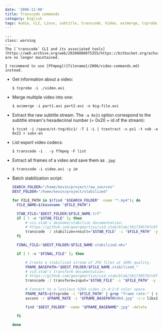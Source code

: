```yaml
---
date: '2006-11-08'
title: Transcode commands
category: English
tags: Audio, CLI, Linux, subtitle, transcode, Video, avimerge, tcprobe, tccat, mp4, vid.stab, mkv, x264
---
```


```{admonition} Unmaintained project
---
class: warning
---
The [`transcode` CLI and its associated tools](https://web.archive.org/web/20200806075355/https://bitbucket.org/achurch_/transcode/wiki/Home) are no longer maintained.

I recommend to use [FFmpeg]({filename}/2006/video-commands.md) instead.
```

- Get information about a video:

  ```shell-session
  $ tcprobe -i ./video.avi
  ```

- Merge multiple video into one:

  ```shell-session
  $ avimerge -i part1.avi part2.avi -o big-file.avi
  ```

- Extract the raw subtitle stream. The `-a 0x21` option correspond to the
  subtitle stream's hexadecimal number (= 0x20 + id of the stream):

  ```shell-session
  $ tccat -i /space/st-tng/dic1/ -T 1 -L | tcextract -x ps1 -t vob -a 0x22 > subs-en
  ```

- List export video codecs:

  ```shell-session
  $ transcode -i . -y ffmpeg -F list
  ```

- Extract all frames of a video and save them as `.jpg`:

  ```shell-session
  $ transcode -i video.avi -y im
  ```

- Batch stabilization script:

  ```bash
  SEARCH_FOLDER="/home/kevin/project/raw_sources"
  DEST_FOLDER="/home/kevin/project/stabilized"

  for FILE_PATH in $(find "$SEARCH_FOLDER" -name "*.mp4"); do
  	FILE_NAME=$(basename "$FILE_PATH")

  	STAB_FILE="$DEST_FOLDER/$FILE_NAME.trf"
  	if [ ! -e "$STAB_FILE" ]; then
  		# vis.stab's deshake/stabilize documentation:
  		# https://github.com/georgmartius/vid.stab/blob/36173857bfc0fa111983a5934f2cc6322969e928/transcode/filter_deshake.c#L75-L106
  		transcode -J stabilize=result="$STAB_FILE" -i "$FILE_PATH" -y null,null -o dummy
  	fi

  	FINAL_FILE="$DEST_FOLDER/$FILE_NAME-stabilized.mkv"

  	if [ ! -e "$FINAL_FILE" ]; then

  		# Create a stabilized stream of JPG files at 100% quality.
  		FRAME_BASEPATH="$DEST_FOLDER/$FILE_NAME.stabilized_"
  		# vid.stab's transform documentation:
  		# https://github.com/georgmartius/vid.stab/blob/36173857bfc0fa111983a5934f2cc6322969e928/src/transform.h#L122-L149
  		transcode -J transform=input="$STAB_FILE" -i "$FILE_PATH" -y jpg,null -F 100 -o "$FRAME_BASEPATH"

  		# Convert to a lossless h264 video in 4:2:0 color space.
  		FRAME_RATE=$(tcprobe -i "$FILE_PATH" | grep "frame rate:" | cut -d ':' -f 2 | cut -d ' ' -f 3)
  		avconv -r $FRAME_RATE -i "$FRAME_BASEPATH%06d.jpg" -c:v libx264 -pix_fmt yuv420p -preset veryfast -qp 0 "$FINAL_FILE"

  		find "$DEST_FOLDER" -name "$FRAME_BASENAME*.jpg" -delete

  	fi

  done
  ```
